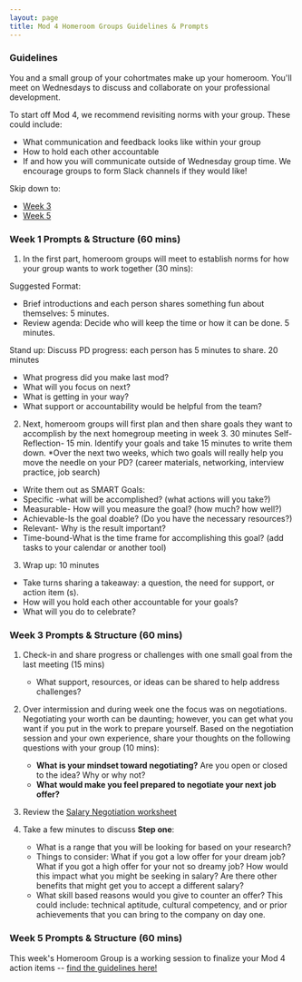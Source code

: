 ```yaml
---
layout: page
title: Mod 4 Homeroom Groups Guidelines & Prompts
---
```


### Guidelines
You and a small group of your cohortmates make up your homeroom. You'll meet on Wednesdays to discuss and collaborate on your professional development.

To start off Mod 4, we recommend revisiting norms with your group. These could include:

* What communication and feedback looks like within your group
* How to hold each other accountable
* If and how you will communicate outside of Wednesday group time. We encourage groups to form Slack channels if they would like!

Skip down to:
* [Week 3](#week-3)
* [Week 5](#week-5)

### Week 1 Prompts & Structure (60 mins)
1. In the first part, homeroom groups will meet to establish norms for how your group wants to work together (30 mins):

Suggested Format:
* Brief introductions and each person shares something fun about themselves: 5 minutes.
* Review agenda: Decide who will keep the time or how it can be done. 5 minutes.

Stand up:  Discuss PD progress: each person has 5 minutes to share. 20 minutes
* What progress did you make last mod?
* What will you focus on next?
* What is getting in your way?
* What support or accountability would be helpful from the team? 
 
 
2. Next, homeroom groups will first plan and  then share goals they want to accomplish by the next homegroup meeting in week 3. 30 minutes
   Self-Reflection- 15 min. Identify your goals and take 15 minutes to write them down. 
   *Over the next two weeks, which two goals will really help you move the needle on your PD? (career materials, networking, interview practice, job     search)
   
* Write them out as SMART Goals:
* Specific -what will be accomplished? (what actions will you take?)
* Measurable- How will you measure the goal? (how much? how well?)
* Achievable-Is the goal doable? (Do you have the necessary resources?)
* Relevant- Why is the result important?
* Time-bound-What is the time frame for accomplishing this goal? (add tasks to your calendar or another tool)

3. Wrap up: 10 minutes
* Take turns sharing a takeaway: a question, the need for support, or action item (s).
* How will you hold each other accountable for your goals?
* What will you do to celebrate?
 
 ### Week 3 Prompts & Structure (60 mins) <a name="week-3"></a>


1. Check-in and share progress or challenges with one small goal from the last meeting (15 mins) 
    * What support, resources, or ideas can be shared to help address challenges? 
    
2. Over intermission and during week one the focus was on negotiations. Negotiating your worth can be daunting; however, you can get what you want if you put in the work to prepare yourself. Based on the negotiation session and your own experience, share your thoughts on the following questions with your group (10 mins):

   * **What is your mindset toward negotiating?** Are you open or closed to the idea? Why or why not? 
   * **What would make you feel prepared to negotiate your next job offer?** 

3. Review the [Salary Negotiation worksheet](https://docs.google.com/document/d/17s-KWuoPFECqIFbp64wlG3P9bUbrQRTXha7tLnXU788/edit)

4. Take a few minutes to discuss **Step one**: 
   * What is a range that you will be looking for based on your research? 
   * Things to consider: What if you got a low offer for your dream job? What if you got a high offer for your not so dreamy job? How would this impact what you might be seeking in salary? Are there other benefits that might get you to accept a different salary?
   * What skill based reasons would you give to counter an offer?  This could include: technical aptitude, cultural competency, and or prior achievements that you can bring to the company on day one. 

### Week 5 Prompts & Structure (60 mins) <a name="week-5"></a>
This week's Homeroom Group is a working session to finalize your Mod 4 action items -- [find the guidelines here!](/module_four/week5_working_group)

